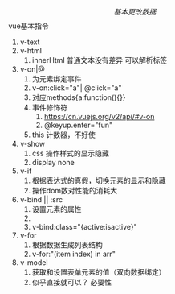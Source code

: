 $$基本更改数据$$
vue基本指令
1. v-text
2. v-html 
   1. innerHtml 普通文本没有差异 可以解析标签
3. v-on|@
   1. 为元素绑定事件 
   2. v-on:click="a"| @click="a"
   3. 对应methods{a:function(){}}
   4. 事件修饰符
      1. https://cn.vuejs.org/v2/api/#v-on
      2. @keyup.enter="fun"
   5. this  计数器，不好使
4. v-show
   1. css 操作样式的显示隐藏
   2. display none
5. v-if  
   1. 根据表达式的真假，切换元素的显示和隐藏
   2. 操作dom数对性能的消耗大
6. v-bind || :src
   1. 设置元素的属性
   2. <img v-bind:src="imgsrc"/>
   3. v-bind:class="{active:isactive}"
7. v-for
   1. 根据数据生成列表结构
   2. v-for:"(item index) in arr"
8. v-model
   1. 获取和设置表单元素的值（双向数据绑定）
   2. 似乎直接就可以？ 必要性
 
